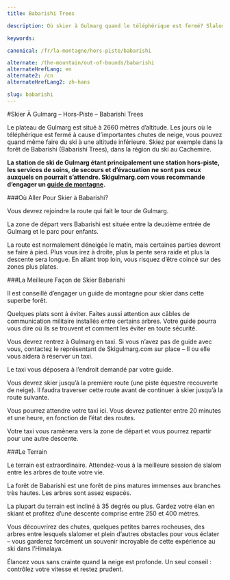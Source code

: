```yaml
---
title: Babarishi Trees

description: Où skier à Gulmarg quand le téléphérique est fermé? Slalomez entre les arbres de Babarishi pour des sessions fun sous la neige à Gulmarg Ski Resort en Inde

keywords:

canonical: /fr/la-montagne/hors-piste/babarishi

alternate: /the-mountain/out-of-bounds/babarishi
alternateHrefLang: en
alternate2: /cn
alternateHrefLang2: zh-hans

slug: babarishi
---
```


#Skier À Gulmarg – Hors-Piste – Babarishi Trees

Le plateau de Gulmarg est situé à 2660 mètres d’altitude. Les jours où le téléphérique est fermé à cause d’importantes chutes de neige, vous pouvez quand même faire du ski à une altitude inférieure. Skiez par exemple dans la forêt de Babarishi (Babarishi Trees), dans la région du ski au Cachemire.

**La station de ski de Gulmarg étant principalement une station hors-piste, les services de soins, de secours et d’évacuation ne sont pas ceux auxquels on pourrait s’attendre. Skigulmarg.com vous recommande d’engager un [guide de montagne](/fr/la-montagne/guide-de-ski).**

###Où Aller Pour Skier à Babarishi?

Vous devrez rejoindre la route qui fait le tour de Gulmarg.

La zone de départ vers Babarishi est située entre la deuxième entrée de Gulmarg et le parc pour enfants.

La route est normalement déneigée le matin, mais certaines parties devront se faire à pied. Plus vous irez à droite, plus la pente sera raide et plus la descente sera longue. En allant trop loin, vous risquez d’être coincé sur des zones plus plates.

###La Meilleure Façon de Skier Babarishi

Il est conseillé d’engager un guide de montagne pour skier dans cette superbe forêt.

Quelques plats sont à éviter. Faites aussi attention aux câbles de communication militaire installés entre certains arbres. Votre guide pourra vous dire où ils se trouvent et comment les éviter en toute sécurité.

Vous devrez rentrez à Gulmarg en taxi. Si vous n’avez pas de guide avec vous, contactez le représentant de Skigulmarg.com sur place – Il ou elle vous aidera à réserver un taxi.

Le taxi vous déposera à l’endroit demandé par votre guide.

Vous devrez skier jusqu’à la première route (une piste équestre recouverte de neige). Il faudra traverser cette route avant de continuer à skier jusqu’à la route suivante.

Vous pourrez attendre votre taxi ici. Vous devrez patienter entre 20 minutes et une heure, en fonction de l’état des routes.

Votre taxi vous ramènera vers la zone de départ et vous pourrez repartir pour une autre descente.

###Le Terrain

Le terrain est extraordinaire. Attendez-vous à la meilleure session de slalom entre les arbres de toute votre vie.

La forêt de Babarishi est une forêt de pins matures immenses aux branches très hautes. Les arbres sont assez espacés.

La plupart du terrain est incliné à 35 degrés ou plus. Gardez votre élan en skiant et profitez d’une descente comprise entre 250 et 400 mètres.

Vous découvrirez des chutes, quelques petites barres rocheuses, des arbres entre lesquels slalomer et plein d’autres obstacles pour vous éclater – vous garderez forcément un souvenir incroyable de cette expérience au ski dans l’Himalaya.

Élancez vous sans crainte quand la neige est profonde. Un seul conseil : contrôlez votre vitesse et restez prudent.

